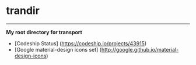 # trandir
--------------------------------------------------------------------------------

**My root directory for transport**

* [Codeship Status]
  (https://codeship.io/projects/43915)
* [Google material-design icons set]
  (http://google.github.io/material-design-icons)
